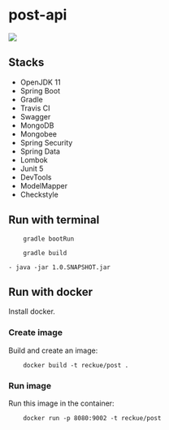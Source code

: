 # post-api

<img src="https://github.com/reckue/post-api/workflows/pipelines/badge.svg?branch=develop"><br>

## Stacks
- OpenJDK 11
- Spring Boot
- Gradle
- Travis CI
- Swagger
- MongoDB
- Mongobee
- Spring Security
- Spring Data
- Lombok
- Junit 5
- DevTools
- ModelMapper
- Checkstyle

## Run with terminal
```
    gradle bootRun
```

```
    gradle build
```

```
- java -jar 1.0.SNAPSHOT.jar
```

## Run with docker
Install docker.

### Create image
Build and create an image:
```
    docker build -t reckue/post .
```

### Run image
Run this image in the container:
```
    docker run -p 8080:9002 -t reckue/post
```
